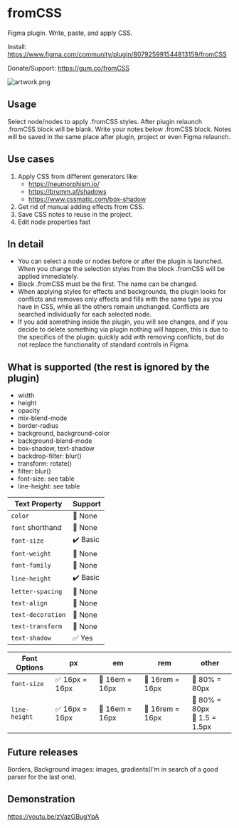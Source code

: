 # fromCSS

Figma plugin. Write, paste, and apply CSS.

Install: https://www.figma.com/community/plugin/807925991544813159/fromCSS

Donate/Support: https://gum.co/fromCSS

![artwork.png](https://i.imgur.com/UielVtc.png)

## Usage
Select node/nodes to apply .fromCSS styles. After plugin relaunch .fromCSS block will be blank.
Write your notes below .fromCSS block. Notes will be saved in the same place after plugin, project or even Figma relaunch.

## Use cases
1. Apply CSS from different generators like:
    * https://neumorphism.io/
    * https://brumm.af/shadows
    * https://www.cssmatic.com/box-shadow
2. Get rid of manual adding effects from CSS.
3. Save CSS notes to reuse in the project.
4. Edit node properties fast

## In detail
* You can select a node or nodes before or after the plugin is launched. When you change the selection styles from the block .fromCSS will be applied immediately.
* Block .fromCSS must be the first. The name can be changed.
* When applying styles for effects and backgrounds, the plugin looks for conflicts and removes only effects and fills with the same type as you have in CSS, while all the others remain unchanged. Conflicts are searched individually for each selected node.
* If you add something inside the plugin, you will see changes, and if you decide to delete something via plugin nothing will happen, this is due to the specifics of the plugin: quickly add with removing conflicts, but do not replace the functionality of standard controls in Figma.

## What is supported (the rest is ignored by the plugin)
* width
* height
* opacity
* mix-blend-mode
* border-radius
* background, background-color
* background-blend-mode
* box-shadow, text-shadow
* backdrop-filter: blur()
* transform: rotate()
* filter: blur()
* font-size: see table
* line-height: see table


| Text Property | Support |
| ----------- | ----------- |
| `color` | 🛑 None |
| `font` shorthand | 🛑 None |
| `font-size` | ✔️ Basic |
| `font-weight` | 🛑 None |
| `font-family` | 🛑 None |
| `line-height` | ✔️ Basic |
| `letter-spacing` | 🛑 None |
| `text-align` | 🛑 None |
| `text-decoration` | 🛑 None |
| `text-transform` | 🛑 None |
| `text-shadow` | ✅ Yes |


| Font Options | px | em | rem | other
| ----------- | ----------- | ----------- | ----------- | ----------- |
| `font-size` | ✅ 16px = 16px | 🛑 16em = 16px | 🛑 16rem = 16px | 🛑 80% = 80px | 
| `line-height` | ✅ 16px = 16px | 🛑 16em = 16px | 🛑 16rem = 16px | 🛑 80% = 80px<br /> 🛑 1.5 = 1.5px | 


## Future releases
Borders, Background images: images, gradients(I'm in search of a good parser for the last one).

## Demonstration
https://youtu.be/zVazGBugYpA
